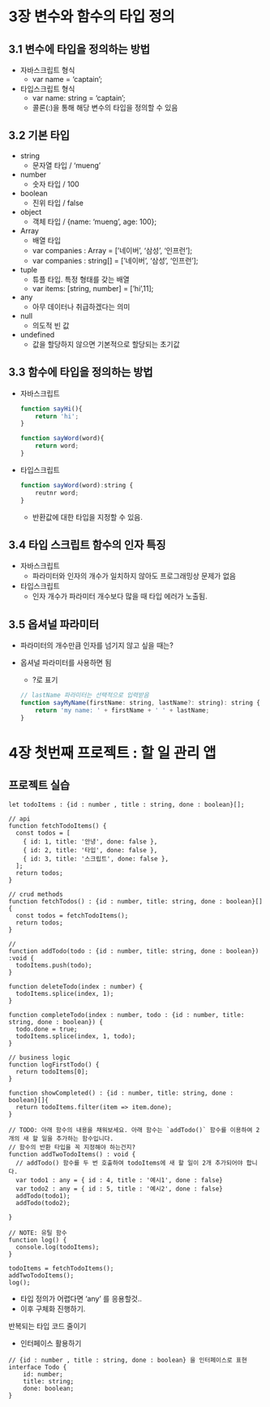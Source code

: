 # 3장 변수와 함수의 타입 정의

## 3.1 변수에 타입을 정의하는 방법

- 자바스크립트 형식
    - var name = ‘captain’;
- 타입스크립트 형식
    - var name: string = ‘captain’;
    - 콜론(:)을 통해 해당 변수의 타입을 정의할 수 있음

## 3.2 기본 타입

- string
    - 문자열 타입 / ‘mueng’
- number
    - 숫자 타입 / 100
- boolean
    - 진위 타입 / false
- object
    - 객체 타입 / {name: ‘mueng’, age: 100};
- Array
    - 배열 타입
    - var companies : Array<string> = [’네이버’, ‘삼성’, ‘인프런’];
    - var companies : string[] = [’네이버’, ‘삼성’, ‘인프런’];
- tuple
    - 튜플 타입. 특정 형태를 갖는 배열
    - var items: [string, number] = [’hi’,11];
- any
    - 아무 데이터나 취급하겠다는 의미
- null
    - 의도적 빈 값
- undefined
    - 값을 할당하지 않으면 기본적으로 할당되는 초기값

## 3.3 함수에 타입을 정의하는 방법

- 자바스크립트
    
    ```jsx
    function sayHi(){
    	return 'hi';
    }
    
    function sayWord(word){
    	return word;
    }
    ```
    
- 타입스크립트
    
    ```jsx
    function sayWord(word):string {
    	reutnr word;
    }
    ```
    
    - 반환값에 대한 타입을 지정할 수 있음.

## 3.4 타입 스크립트 함수의 인자 특징

- 자바스크립트
    - 파라미터와 인자의 개수가 일치하지 않아도 프로그래밍상 문제가 없음
- 타입스크립트
    - 인자 개수가 파라미터 개수보다 많을 때 타입 에러가 노출됨.

## 3.5 옵셔널 파라미터

- 파라미터의 개수만큼 인자를 넘기지 않고 싶을 때는?
- 옵셔널 파라미터를 사용하면 됨
    - ?로 표기
    
    ```jsx
    // lastName 파라미터는 선택적으로 입력받음
    function sayMyName(firstName: string, lastName?: string): string {
    	return 'my name: ' + firstName + ' ' + lastName;
    } 
    ```

# 4장 첫번째 프로젝트 : 할 일 관리 앱

## 프로젝트 실습

```tsx
let todoItems : {id : number , title : string, done : boolean}[];

// api
function fetchTodoItems() {
  const todos = [
    { id: 1, title: '안녕', done: false },
    { id: 2, title: '타입', done: false },
    { id: 3, title: '스크립트', done: false },
  ];
  return todos;
}

// crud methods
function fetchTodos() : {id : number, title: string, done : boolean}[]{
  const todos = fetchTodoItems();
  return todos;
}

//
function addTodo(todo : {id : number, title: string, done : boolean}) :void {
  todoItems.push(todo);
}

function deleteTodo(index : number) {
  todoItems.splice(index, 1);
}

function completeTodo(index : number, todo : {id : number, title: string, done : boolean}) {
  todo.done = true;
  todoItems.splice(index, 1, todo);
}

// business logic
function logFirstTodo() {
  return todoItems[0];
}

function showCompleted() : {id : number, title: string, done : boolean}[]{
  return todoItems.filter(item => item.done);
}

// TODO: 아래 함수의 내용을 채워보세요. 아래 함수는 `addTodo()` 함수를 이용하여 2개의 새 할 일을 추가하는 함수입니다.
// 함수의 반환 타입을 꼭 지정해야 하는건지?
function addTwoTodoItems() : void {
  // addTodo() 함수를 두 번 호출하여 todoItems에 새 할 일이 2개 추가되어야 합니다.
  var todo1 : any = { id : 4, title : '예시1', done : false}
  var todo2 : any = { id : 5, title : '예시2', done : false}
  addTodo(todo1);
  addTodo(todo2);

}

// NOTE: 유틸 함수
function log() {
  console.log(todoItems);
}

todoItems = fetchTodoItems();
addTwoTodoItems();
log();
```

- 타입 정의가 어렵다면 ‘any’ 를 응용할것..
- 이후 구체화 진행하기.

반복되는 타입 코드 줄이기

- 인터페이스 활용하기

```tsx
// {id : number , title : string, done : boolean} 을 인터페이스로 표현
interface Todo {
	id: number;
	title: string;
	done: boolean;
}
```
